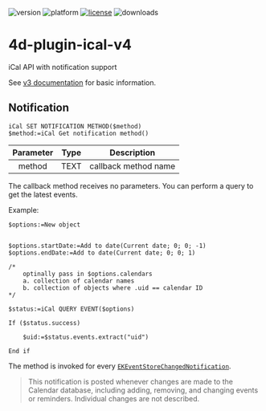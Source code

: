 ![version](https://img.shields.io/badge/version-19%2B-5682DF)
![platform](https://img.shields.io/static/v1?label=platform&message=mac-intel%20|%20mac-arm&color=blue)
[![license](https://img.shields.io/github/license/miyako/4d-plugin-ical-v4)](LICENSE)
![downloads](https://img.shields.io/github/downloads/miyako/4d-plugin-ical-v4/total)

# 4d-plugin-ical-v4

iCal API with notification support

See [v3 documentation](https://github.com/miyako/4d-plugin-ical-v3) for basic information.

## Notification

```4d
iCal SET NOTIFICATION METHOD($method)
$method:=iCal Get notification method()
```

|Parameter|Type|Description|
|:-:|:-:|:-:|
|method|TEXT|callback method name|

The callback method receives no parameters. You can perform a query to get the latest events.

Example:

```4d
$options:=New object


$options.startDate:=Add to date(Current date; 0; 0; -1)
$options.endDate:=Add to date(Current date; 0; 0; 1)

/*
	optinally pass in $options.calendars
	a. collection of calendar names
	b. collection of objects where .uid == calendar ID
*/

$status:=iCal QUERY EVENT($options)

If ($status.success)
	
	$uid:=$status.events.extract("uid")
	
End if 
```

The method is invoked for every [`EKEventStoreChangedNotification`](https://developer.apple.com/documentation/eventkit/ekeventstorechangednotification). 

> This notification is posted whenever changes are made to the Calendar database, including adding, removing, and changing events or reminders. Individual changes are not described.
